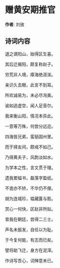 # 赠黄安期推官

**作者**: 刘攽

## 诗词内容

退之谪阳山，始得区生喜。

其后迁揭阳，颇复称赵子。

穷荒非人境，瘴海绝涯涘。

亲识久去眼，此言不到耳。

所欢诚易为，未必尽洵美。

谕如逃虚空，闻人足音尔。

我来衡山阳，情况本异此。

一意等万殊，何尝分远迩。

四海皆兄弟，蛮貊固州里。

而于择友间，颇戒不如己。

乃得黄夫子，风韵淡如水。

为学本之性，言文贯于理。

遗我累幅书，磊落字盈纸。

不诡亦不矫，不华仍不俚。

胡为连城珍，韫藏匵与匦。

赏心一何快，区赵非所拟。

昔我在朝廷，尝得二三士。

声名未振发，自任以为耻。

于今复何能，有志而已矣。

譬将助飞迁，身方在泥滓。

作诗写吾心，词殚意未已。


